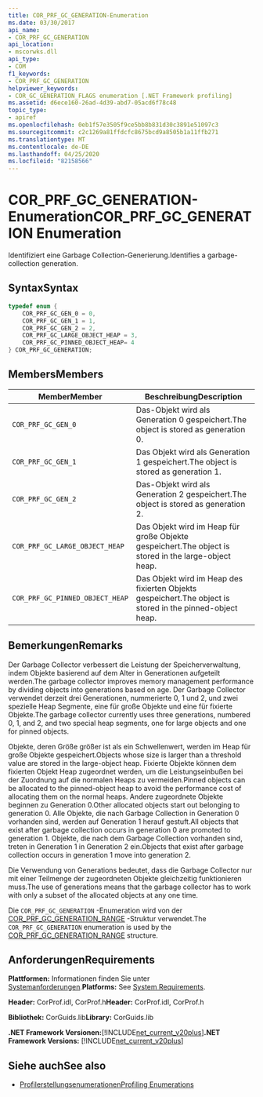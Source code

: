 ```yaml
---
title: COR_PRF_GC_GENERATION-Enumeration
ms.date: 03/30/2017
api_name:
- COR_PRF_GC_GENERATION
api_location:
- mscorwks.dll
api_type:
- COM
f1_keywords:
- COR_PRF_GC_GENERATION
helpviewer_keywords:
- COR_GC_GENERATION_FLAGS enumeration [.NET Framework profiling]
ms.assetid: d6ece160-26ad-4d39-abd7-05acd6f78c48
topic_type:
- apiref
ms.openlocfilehash: 0eb1f57e3505f9ce5bb8b831d30c3891e51097c3
ms.sourcegitcommit: c2c1269a81ffdcfc8675bcd9a8505b1a11ffb271
ms.translationtype: MT
ms.contentlocale: de-DE
ms.lasthandoff: 04/25/2020
ms.locfileid: "82158566"
---
```

# <a name="cor_prf_gc_generation-enumeration"></a><span data-ttu-id="402d2-102">COR_PRF_GC_GENERATION-Enumeration</span><span class="sxs-lookup"><span data-stu-id="402d2-102">COR_PRF_GC_GENERATION Enumeration</span></span>
<span data-ttu-id="402d2-103">Identifiziert eine Garbage Collection-Generierung.</span><span class="sxs-lookup"><span data-stu-id="402d2-103">Identifies a garbage-collection generation.</span></span>  
  
## <a name="syntax"></a><span data-ttu-id="402d2-104">Syntax</span><span class="sxs-lookup"><span data-stu-id="402d2-104">Syntax</span></span>  
  
```cpp  
typedef enum {  
    COR_PRF_GC_GEN_0 = 0,  
    COR_PRF_GC_GEN_1 = 1,  
    COR_PRF_GC_GEN_2 = 2,  
    COR_PRF_GC_LARGE_OBJECT_HEAP = 3,
    COR_PRF_GC_PINNED_OBJECT_HEAP= 4
} COR_PRF_GC_GENERATION;  
```  
  
## <a name="members"></a><span data-ttu-id="402d2-105">Members</span><span class="sxs-lookup"><span data-stu-id="402d2-105">Members</span></span>  
  
|<span data-ttu-id="402d2-106">Member</span><span class="sxs-lookup"><span data-stu-id="402d2-106">Member</span></span>|<span data-ttu-id="402d2-107">Beschreibung</span><span class="sxs-lookup"><span data-stu-id="402d2-107">Description</span></span>|  
|------------|-----------------|  
|`COR_PRF_GC_GEN_0`|<span data-ttu-id="402d2-108">Das-Objekt wird als Generation 0 gespeichert.</span><span class="sxs-lookup"><span data-stu-id="402d2-108">The object is stored as generation 0.</span></span>|  
|`COR_PRF_GC_GEN_1`|<span data-ttu-id="402d2-109">Das Objekt wird als Generation 1 gespeichert.</span><span class="sxs-lookup"><span data-stu-id="402d2-109">The object is stored as generation 1.</span></span>|  
|`COR_PRF_GC_GEN_2`|<span data-ttu-id="402d2-110">Das-Objekt wird als Generation 2 gespeichert.</span><span class="sxs-lookup"><span data-stu-id="402d2-110">The object is stored as generation 2.</span></span>|  
|`COR_PRF_GC_LARGE_OBJECT_HEAP`|<span data-ttu-id="402d2-111">Das Objekt wird im Heap für große Objekte gespeichert.</span><span class="sxs-lookup"><span data-stu-id="402d2-111">The object is stored in the large-object heap.</span></span>|  
|`COR_PRF_GC_PINNED_OBJECT_HEAP`|<span data-ttu-id="402d2-112">Das Objekt wird im Heap des fixierten Objekts gespeichert.</span><span class="sxs-lookup"><span data-stu-id="402d2-112">The object is stored in the pinned-object heap.</span></span>|  
  
## <a name="remarks"></a><span data-ttu-id="402d2-113">Bemerkungen</span><span class="sxs-lookup"><span data-stu-id="402d2-113">Remarks</span></span>  
 <span data-ttu-id="402d2-114">Der Garbage Collector verbessert die Leistung der Speicherverwaltung, indem Objekte basierend auf dem Alter in Generationen aufgeteilt werden.</span><span class="sxs-lookup"><span data-stu-id="402d2-114">The garbage collector improves memory management performance by dividing objects into generations based on age.</span></span> <span data-ttu-id="402d2-115">Der Garbage Collector verwendet derzeit drei Generationen, nummerierte 0, 1 und 2, und zwei spezielle Heap Segmente, eine für große Objekte und eine für fixierte Objekte.</span><span class="sxs-lookup"><span data-stu-id="402d2-115">The garbage collector currently uses three generations, numbered 0, 1, and 2, and two special heap segments, one for large objects and one for pinned objects.</span></span>
  
 <span data-ttu-id="402d2-116">Objekte, deren Größe größer ist als ein Schwellenwert, werden im Heap für große Objekte gespeichert.</span><span class="sxs-lookup"><span data-stu-id="402d2-116">Objects whose size is larger than a threshold value are stored in the large-object heap.</span></span> <span data-ttu-id="402d2-117">Fixierte Objekte können dem fixierten Objekt Heap zugeordnet werden, um die Leistungseinbußen bei der Zuordnung auf die normalen Heaps zu vermeiden.</span><span class="sxs-lookup"><span data-stu-id="402d2-117">Pinned objects can be allocated to the pinned-object heap to avoid the performance cost of allocating them on the normal heaps.</span></span> <span data-ttu-id="402d2-118">Andere zugeordnete Objekte beginnen zu Generation 0.</span><span class="sxs-lookup"><span data-stu-id="402d2-118">Other allocated objects start out belonging to generation 0.</span></span> <span data-ttu-id="402d2-119">Alle Objekte, die nach Garbage Collection in Generation 0 vorhanden sind, werden auf Generation 1 herauf gestuft.</span><span class="sxs-lookup"><span data-stu-id="402d2-119">All objects that exist after garbage collection occurs in generation 0 are promoted to generation 1.</span></span> <span data-ttu-id="402d2-120">Objekte, die nach dem Garbage Collection vorhanden sind, treten in Generation 1 in Generation 2 ein.</span><span class="sxs-lookup"><span data-stu-id="402d2-120">Objects that exist after garbage collection occurs in generation 1 move into generation 2.</span></span>  
  
 <span data-ttu-id="402d2-121">Die Verwendung von Generations bedeutet, dass die Garbage Collector nur mit einer Teilmenge der zugeordneten Objekte gleichzeitig funktionieren muss.</span><span class="sxs-lookup"><span data-stu-id="402d2-121">The use of generations means that the garbage collector has to work with only a subset of the allocated objects at any one time.</span></span>  
  
 <span data-ttu-id="402d2-122">Die `COR_PRF_GC_GENERATION` -Enumeration wird von der [COR_PRF_GC_GENERATION_RANGE](cor-prf-gc-generation-range-structure.md) -Struktur verwendet.</span><span class="sxs-lookup"><span data-stu-id="402d2-122">The `COR_PRF_GC_GENERATION` enumeration is used by the [COR_PRF_GC_GENERATION_RANGE](cor-prf-gc-generation-range-structure.md) structure.</span></span>  
  
## <a name="requirements"></a><span data-ttu-id="402d2-123">Anforderungen</span><span class="sxs-lookup"><span data-stu-id="402d2-123">Requirements</span></span>  
 <span data-ttu-id="402d2-124">**Plattformen:** Informationen finden Sie unter [Systemanforderungen](../../../../docs/framework/get-started/system-requirements.md).</span><span class="sxs-lookup"><span data-stu-id="402d2-124">**Platforms:** See [System Requirements](../../../../docs/framework/get-started/system-requirements.md).</span></span>  
  
 <span data-ttu-id="402d2-125">**Header:** CorProf.idl, CorProf.h</span><span class="sxs-lookup"><span data-stu-id="402d2-125">**Header:** CorProf.idl, CorProf.h</span></span>  
  
 <span data-ttu-id="402d2-126">**Bibliothek:** CorGuids.lib</span><span class="sxs-lookup"><span data-stu-id="402d2-126">**Library:** CorGuids.lib</span></span>  
  
 <span data-ttu-id="402d2-127">**.NET Framework Versionen:**[!INCLUDE[net_current_v20plus](../../../../includes/net-current-v20plus-md.md)]</span><span class="sxs-lookup"><span data-stu-id="402d2-127">**.NET Framework Versions:** [!INCLUDE[net_current_v20plus](../../../../includes/net-current-v20plus-md.md)]</span></span>  
  
## <a name="see-also"></a><span data-ttu-id="402d2-128">Siehe auch</span><span class="sxs-lookup"><span data-stu-id="402d2-128">See also</span></span>

- [<span data-ttu-id="402d2-129">Profilerstellungsenumerationen</span><span class="sxs-lookup"><span data-stu-id="402d2-129">Profiling Enumerations</span></span>](profiling-enumerations.md)
